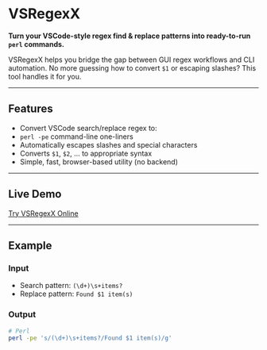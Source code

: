 # VSRegexX

**Turn your VSCode-style regex find & replace patterns into ready-to-run `perl` commands.**

VSRegexX helps you bridge the gap between GUI regex workflows and CLI automation. No more guessing how to convert `$1` or escaping slashes? This tool handles it for you.

---

## Features

-  Convert VSCode search/replace regex to:
  - `perl -pe` command-line one-liners
-  Automatically escapes slashes and special characters
- Converts `$1`, `$2`, ... to appropriate syntax
-  Simple, fast, browser-based utility (no backend)

---

## Live Demo

[Try VSRegexX Online](https://a1245967.github.io/VSRegexX/)

---

## Example

### Input

- Search pattern: `(\d+)\s+items?`
- Replace pattern: `Found $1 item(s)`

### Output

```bash
# Perl
perl -pe 's/(\d+)\s+items?/Found $1 item(s)/g'
```
